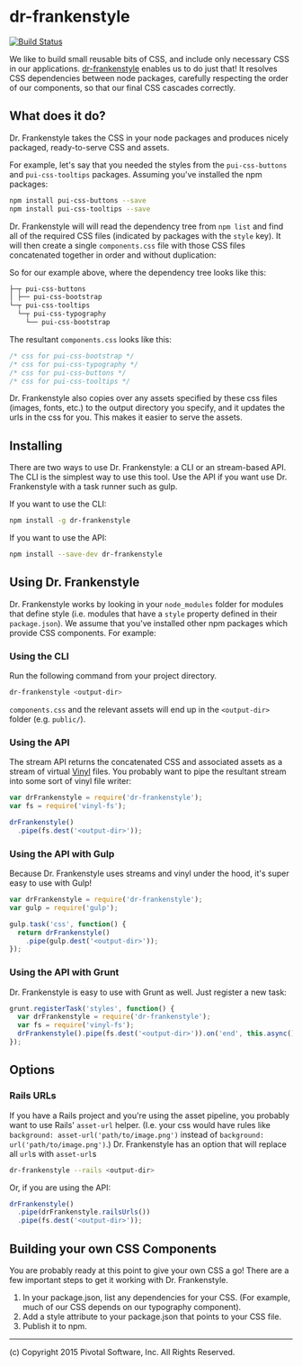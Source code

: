 # dr-frankenstyle

[![Build Status](https://travis-ci.org/pivotal-cf/dr-frankenstyle.svg)](https://travis-ci.org/pivotal-cf/dr-frankenstyle)

We like to build small reusable bits of CSS, and include only necessary CSS in our applications. 
[dr-frankenstyle](https://www.npmjs.com/package/dr-frankenstyle) enables us to do just that! It resolves CSS 
dependencies between node packages, carefully respecting the order of our components, so that our final CSS 
cascades correctly.

## What does it do?

Dr. Frankenstyle takes the CSS in your node packages and produces nicely packaged, ready-to-serve CSS and assets.

For example, let's say that you needed the styles from the `pui-css-buttons` and `pui-css-tooltips` packages.
Assuming you've installed the npm packages:

```sh
npm install pui-css-buttons --save
npm install pui-css-tooltips --save
```

Dr. Frankenstyle will will read the dependency tree from `npm list` and find all of the required CSS files (indicated by packages with the `style` key).
It will then create a single `components.css` file with those CSS files concatenated together in order and without duplication:

So for our example above, where the dependency tree looks like this:

```sh
├─┬ pui-css-buttons
│ ├── pui-css-bootstrap
└─┬ pui-css-tooltips
  └─┬ pui-css-typography
    └── pui-css-bootstrap
```

The resultant `components.css` looks like this:

```css
/* css for pui-css-bootstrap */
/* css for pui-css-typography */
/* css for pui-css-buttons */
/* css for pui-css-tooltips */
```

Dr. Frankenstyle also copies over any assets specified by these css files (images, fonts, etc.)
to the output directory you specify, and it updates the urls in the css for you.
This makes it easier to serve the assets.

## Installing

There are two ways to use Dr. Frankenstyle: a CLI or an stream-based API.
The CLI is the simplest way to use this tool.
Use the API if you want use Dr. Frankenstyle with a task runner such as gulp.

If you want to use the CLI:

```sh
npm install -g dr-frankenstyle
```

If you want to use the API:

```sh
npm install --save-dev dr-frankenstyle
```

## Using Dr. Frankenstyle

Dr. Frankenstyle works by looking in your `node_modules` folder for modules that define style
(i.e. modules that have a `style` property defined in their `package.json`).
We assume that you've installed other npm packages which provide CSS components.
For example:

### Using the CLI

Run the following command from your project directory.

```sh
dr-frankenstyle <output-dir>
```

`components.css` and the relevant assets will end up in the `<output-dir>` folder (e.g. `public/`).

### Using the API

The stream API returns the concatenated CSS and associated assets as a stream of virtual [Vinyl](https://github.com/wearefractal/vinyl) files.
You probably want to pipe the resultant stream into some sort of vinyl file writer:

```js
var drFrankenstyle = require('dr-frankenstyle');
var fs = require('vinyl-fs');

drFrankenstyle()
  .pipe(fs.dest('<output-dir>'));
```

### Using the API with Gulp

Because Dr. Frankenstyle uses streams and vinyl under the hood, it's super easy to use with Gulp!

```js
var drFrankenstyle = require('dr-frankenstyle');
var gulp = require('gulp');

gulp.task('css', function() {
  return drFrankenstyle()
    .pipe(gulp.dest('<output-dir>'));
});
```

### Using the API with Grunt

Dr. Frankenstyle is easy to use with Grunt as well. Just register a new task:

```js
grunt.registerTask('styles', function() {
  var drFrankenstyle = require('dr-frankenstyle');
  var fs = require('vinyl-fs');
  drFrankenstyle().pipe(fs.dest('<output-dir>')).on('end', this.async());
});

```

## Options

### Rails URLs

If you have a Rails project and you're using the asset pipeline, you probably want to use Rails' `asset-url` helper.
(I.e. your css would have rules like `background: asset-url('path/to/image.png')` instead of `background: url('path/to/image.png')`.)
Dr. Frankenstyle has an option that will replace all `url`s with `asset-url`s

```sh
dr-frankenstyle --rails <output-dir>
```

Or, if you are using the API:

```js
drFrankenstyle()
  .pipe(drFrankenstyle.railsUrls())
  .pipe(fs.dest('<output-dir>'));
```

## Building your own CSS Components

You are probably ready at this point to give your own CSS a go! There are a few important steps to get it working with 
Dr. Frankenstyle.

1. In your package.json, list any dependencies for your CSS. (For example, much of our CSS depends on our typography component).
1. Add a style attribute to your package.json that points to your CSS file.
1. Publish it to npm.

***
 
(c) Copyright 2015 Pivotal Software, Inc. All Rights Reserved.
